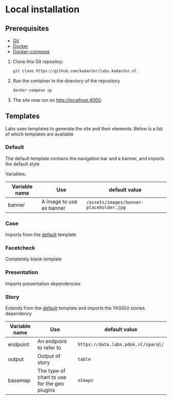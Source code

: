 # Local installation

## Prerequisites

- [Git](https://git-scm.com/)
- [Docker](https://docs.docker.com/)
- [Docker-compose](https://docs.docker.com/compose/install/)

1. Clone this Git repositoy:

   ```bash
   git clone https://github.com/kadaster/labs.kadaster.nl
   ```

2. Run the container in the directory of the repository

   ```bash
   docker-compose up
   ```

3. The site now run on <http://localhost:4000>.

## Templates

Labs uses templates to generate the site and their elements. Below is a list of which templates are available

### Default

The default template contains the navigation bar and a banner, and imports the default style

Variables:

| Variable name | Use                      | default value                           |
| ------------- | ------------------------ | --------------------------------------- |
| banner        | A image to use as banner | `/assets/images/banner-placeholder.jpg` |

### Case

Imports from the [default](###Default) template

### Facetcheck

Completely blank template

### Presentation

Imports presentation dependencies

### Story

Extends from the [default](###Default) template and imports the YASGUI stories dependency

| Variable name | Use                                          | default value                       |
| ------------- | -------------------------------------------- | ----------------------------------- |
| endpoint      | An endpoint to refer to                      | `https://data.labs.pdok.nl/sparql/` |
| output        | Output of story                              | `table`                             |
| basemap       | The type of chart to use for the geo plugins | `nlmaps`                            |
